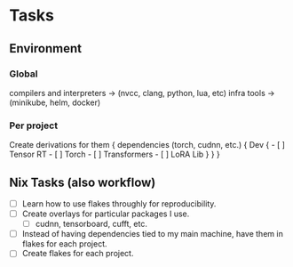 # Tasks

## Environment
### Global
compilers and interpreters -> (nvcc, clang, python, lua, etc)
infra tools -> (minikube, helm, docker)

### Per project
Create derivations for them {
    dependencies (torch, cudnn, etc.) {
        Dev {
            - [ ] Tensor RT
            - [ ] Torch
            - [ ] Transformers
            - [ ] LoRA Lib
        }
    }
}

## Nix Tasks (also workflow)

- [ ] Learn how to use flakes throughly for reproducibility.
- [ ] Create overlays for particular packages I use.
    - [ ] cudnn, tensorboard, cufft, etc.
- [ ] Instead of having dependencies tied to my main machine, have them in flakes for each project.
- [ ] Create flakes for each project.

